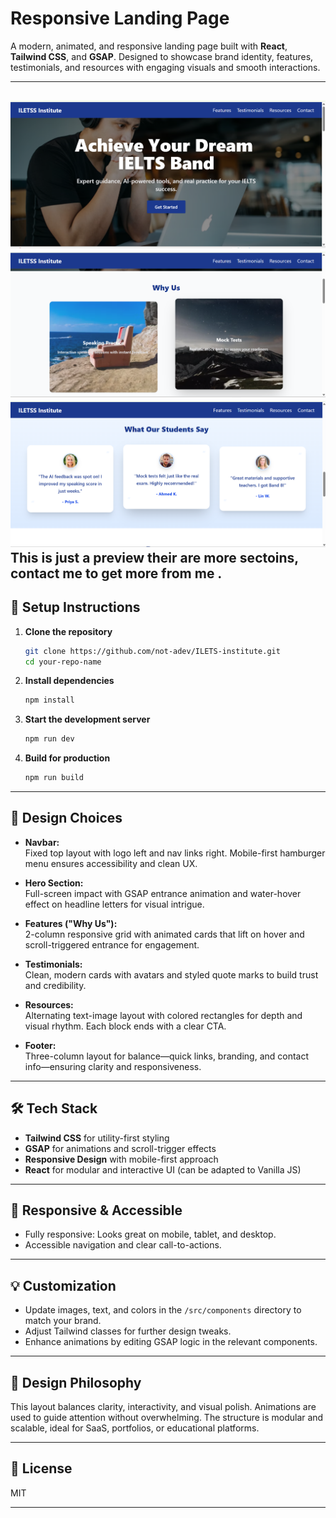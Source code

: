 # Responsive Landing Page

A modern, animated, and responsive landing page built with **React**, **Tailwind CSS**, and **GSAP**. Designed to showcase brand identity, features, testimonials, and resources with engaging visuals and smooth interactions.

---

![Hero Section](/public/image-1.png)
![Feature Card](/public//image-2.png)
![Testimonial](/public//image-3.png)
This is just a preview their are more sectoins, contact me to get more from me .
---

## 🚀 Setup Instructions

1. **Clone the repository**
   ```bash
   git clone https://github.com/not-adev/ILETS-institute.git
   cd your-repo-name
   ```

2. **Install dependencies**  

   ```bash
   npm install
   ```

3. **Start the development server**
   ```bash
   npm run dev
   ```

4. **Build for production**
   ```bash
   npm run build
   ```

---

## 🎨 Design Choices

- **Navbar:**  
  Fixed top layout with logo left and nav links right. Mobile-first hamburger menu ensures accessibility and clean UX.

- **Hero Section:**  
  Full-screen impact with GSAP entrance animation and water-hover effect on headline letters for visual intrigue.

- **Features ("Why Us"):**  
  2-column responsive grid with animated cards that lift on hover and scroll-triggered entrance for engagement.

- **Testimonials:**  
  Clean, modern cards with avatars and styled quote marks to build trust and credibility.

- **Resources:**  
  Alternating text-image layout with colored rectangles for depth and visual rhythm. Each block ends with a clear CTA.

- **Footer:**  
  Three-column layout for balance—quick links, branding, and contact info—ensuring clarity and responsiveness.

---

## 🛠️ Tech Stack

- **Tailwind CSS** for utility-first styling
- **GSAP** for animations and scroll-trigger effects
- **Responsive Design** with mobile-first approach
- **React** for modular and interactive UI (can be adapted to Vanilla JS)

---

## 📱 Responsive & Accessible

- Fully responsive: Looks great on mobile, tablet, and desktop.
- Accessible navigation and clear call-to-actions.

---

## 💡 Customization

- Update images, text, and colors in the `/src/components` directory to match your brand.
- Adjust Tailwind classes for further design tweaks.
- Enhance animations by editing GSAP logic in the relevant components.

---

## 🧭 Design Philosophy

This layout balances clarity, interactivity, and visual polish. Animations are used to guide attention without overwhelming. The structure is modular and scalable, ideal for SaaS, portfolios, or educational platforms.

---

## 📄 License

MIT

---
